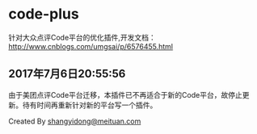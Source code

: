 # code-plus
针对大众点评Code平台的优化插件,开发文档：http://www.cnblogs.com/umgsai/p/6576455.html

## 2017年7月6日20:55:56
由于美团点评Code平台迁移，本插件已不再适合于新的Code平台，故停止更新。待有时间再重新针对新的平台写一个插件。

Created By shangyidong@meituan.com
